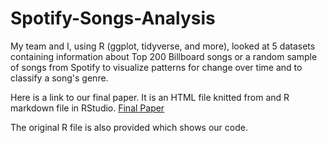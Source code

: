 # Spotify-Songs-Analysis
My team and I, using R (ggplot, tidyverse, and more), looked at 5 datasets containing information about Top 200 Billboard songs or a random sample of songs from Spotify to visualize patterns for change over time and to classify a song's genre.

Here is a link to our final paper. It is an HTML file knitted from and R markdown file in RStudio.
[Final Paper](file:///Users/prm99/Downloads/STOR320/Final%20Project/Final-Project-STOR320.02-Group-4.html)

The original R file is also provided which shows our code.
